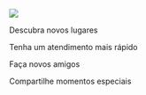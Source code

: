 ![](https://github.com/mateus-caetano/tim-tim/blob/master/src/assets/TimTim.png)

Descubra novos lugares

Tenha um atendimento mais rápido

Faça novos amigos

Compartilhe momentos especiais
